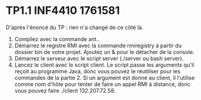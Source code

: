 # TP1.1 INF4410 1761581

D'après l'énoncé du TP : rien n'a changé de ce côté là.

1. Compilez avec la commande ant..
2. Démarrez le registre RMI avec la commande rmiregistry à partir du dossier bin de votre projet. Ajoutez un & pour le détacher de la console.
3. Démarrez le serveur avec le script server (./server ou bash server).
4. Lancez le client avec le script client. Le script passe les arguments qu'il reçoit au programme
Java, donc vous pouvez le réutiliser pour les commandes de la partie 2. Si un argument est
donné au client, il l'utilise comme nom d'hôte pour tenter de faire un appel RMI à distance,
donc vous pouvez faire ./client 132.207.72.58.